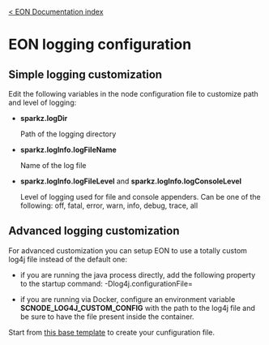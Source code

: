 [&lt; EON Documentation index](/doc/index.md) 
# EON logging configuration

## Simple logging customization

Edit the following variables in the node configuration file to customize path and level of logging:

- **sparkz.logDir**

  Path of the logging directory

- **sparkz.logInfo.logFileName**

  Name of the log file

- **sparkz.logInfo.logFileLevel** and **sparkz.logInfo.logConsoleLevel**

  Level of logging used for file and console appenders. 
  Can be one of the following: off, fatal, error, warn, info, debug, trace, all


## Advanced logging customization

For advanced customization you can setup EON to use a totally custom log4j file instead of the default one:

- if you are running the java process  directly, add the following property to the startup command:
-Dlog4j.configurationFile=<filePath>

- if you are running via Docker, configure an environment variable **SCNODE_LOG4J_CUSTOM_CONFIG** with the path to the log4j file and be sure to have the file present inside the container.

Start from [this base template](https://github.com/HorizenOfficial/Sidechains-SDK/blob/master/sdk/src/main/resources/log4j2.xml) to create your cunfiguration file.
